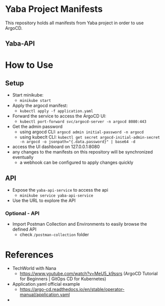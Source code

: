# Yaba Project Manifests
This repository holds all manifests from Yaba project in order to use ArgoCD.

## Yaba-API

# How to Use

## Setup
- Start minikube: 
    - `minikube start`
- Apply the argocd manifest: 
    - `kubectl apply -f application.yaml`
- Forward the service to access the ArgoCD UI: 
    - `kubectl port-forward svc/argocd-server -n argocd 8080:443`
- Get the admin password
    - using argocd CLI: `argocd admin initial-password -n argocd`
    - using kubeclt CLI: `kubectl get secret argocd-initial-admin-secret -n argocd -o jsonpath="{.data.password}" | base64 -d`
- access the UI dashboard on 127.0.0.1:8080
- any changes to the manifests on this repository will be synchronized eventually
    - a webhook can be configured to apply changes quickly

## API
- Expose the `yaba-api-service` to access the api
    - `minikube service yaba-api-service`
- Use the URL to explore the API

### Optional - API
- Import Postman Collection and Environments to easily browse the defined API
    - check `/postman-collection` folder

# References
- TechWorld with Nana
    - https://www.youtube.com/watch?v=MeU5_k9ssrs (ArgoCD Tutorial for Beginners | GitOps CD for Kubernetes)
- Application.yaml official example
    - https://argo-cd.readthedocs.io/en/stable/operator-manual/application.yaml 
-


